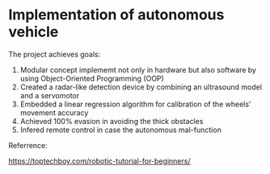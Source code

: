# Implementation of autonomous vehicle
The project achieves goals:
1. Modular concept implememt not only in hardware but also software by using Object-Oriented Programming (OOP)
2. Created a radar-like detection device by combining an ultrasound model and a servomotor 
3. Embedded a linear regression algorithm for calibration of the wheels' movement accuracy
4. Achieved 100% evasion in avoiding the thick obstacles
5. Infered remote control in case the autonomous mal-function


Referrence:

https://toptechboy.com/robotic-tutorial-for-beginners/
